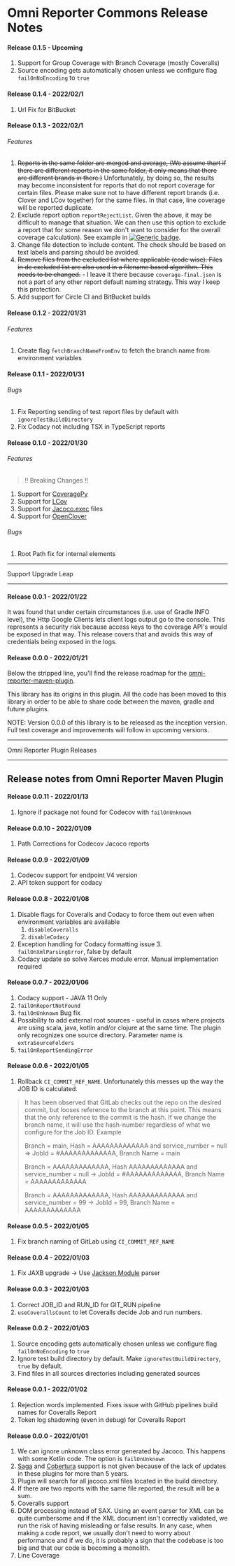 # Omni Reporter Commons Release Notes


#### Release 0.1.5 - Upcoming

1. Support for Group Coverage with Branch Coverage (mostly Coveralls)
2. Source encoding gets automatically chosen unless we configure flag `failOnNoEncoding` to `true`

#### Release 0.1.4 - 2022/02/1

1. Url Fix for BitBucket

#### Release 0.1.3 - 2022/02/1

###### Features

1. ~~Reports in the same folder are merged and average, (We assume thart if there are different reports in the same folder, it only means that there are different brands in there.)~~ Unfortunately, by doing so, the results may become inconsistent for reports that do not report coverage for certain
   files. Please make sure not to have different report brands (i.e. Clover and LCov together) for the same files. In that case, line coverage will be reported duplicate.
2. Exclude report option `reportRejectList`. Given the above, it may be difficult to manage that situation. We can then use this option to exclude a report that for some reason we don't want to consider for the overall coverage calculation). See example in [![Generic badge](https://img.shields.io/static/v1.svg?label=GitLab&message=Bridge%20Management%20Logistics&color=informational)](https://gitlab.com/jesperancinha/bridge-logistics).
3. Change file detection to include content. The check should be based on text labels and parsing should be avoided.
4. ~~Remove files from the excluded list where applicable (code wise). Files in de excluded list are also used in a filename based algorithm. This needs to be changed.~~ - I leave it there because `coverage-final.json` is not a part of any other report default naming strategy. This way I keep this protection.
5. Add support for Circle CI and BitBucket builds

#### Release 0.1.2 - 2022/01/31

###### Features

1. Create flag `fetchBranchNameFromEnv` to fetch the branch name from environment variables

#### Release 0.1.1 - 2022/01/31

###### Bugs

1. Fix Reporting sending of test report files by default with `ignoreTestBuildDirectory`
2. Fix Codacy not including TSX in TypeScript reports

#### Release 0.1.0 - 2022/01/30

###### Features

> !! Breaking Changes !!

1. Support for [CoveragePy](https://coverage.readthedocs.io/)
2. Support for [LCov](https://wiki.documentfoundation.org/Development/Lcov)
3. Support for [Jacoco.exec](https://www.jacoco.org/jacoco/) files
4. Support for [OpenClover](https://openclover.org/index)

###### Bugs

1. Root Path fix for internal elements

---

Support Upgrade Leap

--- 

#### Release 0.0.1 - 2022/01/22

It was found that under certain circumstances (i.e. use of Gradle INFO level), the Http Google Clients lets client logs output go to the console. This represents a security risk because access keys to the coverage API's would be exposed in that way. This release covers that and avoids this way of
credentials being exposed in the logs.

#### Release 0.0.0 - 2022/01/21

Below the stripped line, you'll find the release roadmap for the [omni-reporter-maven-plugin](https://github.com/JEsperancinhaOrg/omni-reporter-maven-plugin).

This library has its origins in this plugin. All the code has been moved to this library in order to be able to share code between the maven, gradle and future plugins.

NOTE: Version 0.0.0 of this library is to be released as the inception version. Full test coverage and improvements will follow in upcoming versions.

---

Omni Reporter Plugin Releases

---

## Release notes from Omni Reporter Maven Plugin

#### Release 0.0.11 - 2022/01/13

1. Ignore if package not found for Codecov with `failOnUnknown`

#### Release 0.0.10 - 2022/01/09

1. Path Corrections for Codecov Jacoco reports

#### Release 0.0.9 - 2022/01/09

1. Codecov support for endpoint V4 version
2. API token support for codacy

#### Release 0.0.8 - 2022/01/08

1. Disable flags for Coveralls and Codacy to force them out even when environment variables are available
    1. `disableCoveralls`
    2. `disableCodacy`
2. Exception handling for Codacy formatting issue
    3. `failOnXmlParsingError`, false by default
3. Codacy update so solve Xerces module error. Manual implementation required

#### Release 0.0.7 - 2022/01/06

1. Codacy support - JAVA 11 Only
2. `failOnReportNotFound`
3. `failOnUnknown` Bug fix
4. Possibility to add external root sources - useful in cases where projects are using scala, java, kotlin and/or clojure at the same time. The plugin only recognizes one source directory. Parameter name is `extraSourceFolders`
5. `failOnReportSendingError`

#### Release 0.0.6 - 2022/01/05

1. Rollback `CI_COMMIT_REF_NAME`. Unfortunately this messes up the way the JOB ID is calculated.

> It has been observed that GitLab checks out the repo on the desired commit, but looses reference to the branch at this point. This means that the only reference to the commit is the hash. If we change the branch name, it will use the hash-number regardless of what we configure for the Job ID.
> Example
>
> Branch = main, Hash = AAAAAAAAAAAAA and service_number = null => JobId = #AAAAAAAAAAAAA, Branch Name = main
>
> Branch = AAAAAAAAAAAAA, Hash AAAAAAAAAAAAA and service_number = null -> JobId = #AAAAAAAAAAAAA, Branch Name = AAAAAAAAAAAAA
>
> Branch = AAAAAAAAAAAAA, Hash AAAAAAAAAAAAA and service_number = 99 -> JobId = 99, Branch Name = AAAAAAAAAAAAA

#### Release 0.0.5 - 2022/01/05

1. Fix branch naming of GitLab using `CI_COMMIT_REF_NAME`

#### Release 0.0.4 - 2022/01/03

1. Fix JAXB upgrade -> Use [Jackson Module](https://medium.com/@foxjstephen/how-to-actually-parse-xml-in-java-kotlin-221a9309e6e8) parser

#### Release 0.0.3 - 2022/01/03

1. Correct JOB_ID and RUN_ID for GIT_RUN pipeline
2. `useCoverallsCount` to let Coveralls decide Job and run numbers.

#### Release 0.0.2 - 2022/01/03

1. Source encoding gets automatically chosen unless we configure flag `failOnNoEncoding` to `true`
2. Ignore test build directory by default. Make `ignoreTestBuildDirectory`, `true` by default.
3. Find files in all sources directories including generated sources

#### Release 0.0.1 - 2022/01/02

1. Rejection words implemented. Fixes issue with GitHub pipelines build names for Coveralls Report
2. Token log shadowing (even in debug) for Coveralls Report

#### Release 0.0.0 - 2022/01/01

1. We can ignore unknown class error generated by Jacoco. This happens with some Kotlin code. The option is `failOnUnknown`
2. [Saga](https://timurstrekalov.github.io/saga/) and [Cobertura](https://www.mojohaus.org/cobertura-maven-plugin/) support is not given because of the lack of updates in these plugins for more than 5 years.
3. Plugin will search for all jacoco.xml files located in the build directory.
4. If there are two reports with the same file reported, the result will be a sum.
5. Coveralls support
6. DOM processing instead of SAX. Using an event parser for XML can be quite cumbersome and if the XML document isn't correctly validated, we run the risk of having misleading or false results. In any case, when making a code report, we usually don't need to worry about performance and if we do, it
   is probably a sign that the codebase is too big and that our code is becoming a monolith.
7. Line Coverage